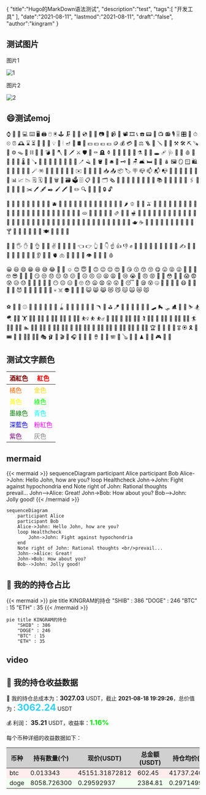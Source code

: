 {
  "title":"Hugo的MarkDown语法测试",
  "description":"test",
  "tags":[
    "开发工具"
  ],
  "date":"2021-08-11",
  "lastmod":"2021-08-11",
  "draft":"false",
  "author":"kingram"
}

## 测试图片



图片1



![1](/img/test/1.jpg)



图片2

![2](/img/test/2.jpg)



## 😄测试emoj

⌚️ 📱 📲 💻 ⌨️ 🖥 🖨 🖱 🖲 🕹 🗜 💽 💾 💿 📀 📼 📷 📸 📹 🎥 📽 🎞 📞 ☎️ 📟 📠 📺 📻 🎙 🎚 🎛 🧭 ⏱ ⏲ ⏰ 🕰 ⌛️ ⏳ 📡 🔋 🔌 💡 🔦 🕯 🪔 🧯 🛢 💸 💵 💴 💶 💷 🪙 💰 💳 💎 ⚖️ 🪜 🧰 🪛 🔧 🔨 ⚒ 🛠 ⛏ 🪚 🔩 ⚙️ 🪤 🧱 ⛓ 🧲 🔫 💣 🧨 🪓 🔪 🗡 ⚔️ 🛡 🚬 ⚰️ 🪦 ⚱️ 🏺 🔮 📿 🧿 💈 ⚗️ 🔭 🔬 🕳 🩹 🩺 💊 💉 🩸 🧬 🦠 🧫 🧪 🌡 🧹 🪠 🧺 🧻 🚽 🚰 🚿 🛁 🛀 🧼 🪥 🪒 🧽 🪣 🧴 🛎 🔑 🗝 🚪 🪑 🛋 🛏 🛌 🧸 🪆 🖼 🪞 🪟 🛍 🛒 🎁 🎈 🎏 🎀 🪄 🪅 🎊 🎉 🎎 🏮 🎐 🧧 ✉️ 📩 📨 📧 💌 📥 📤 📦 🏷 🪧 📪 📫 📬 📭 📮 📯 📜 📃 📄 📑 🧾 📊 📈 📉 🗒 🗓 📆 📅 🗑 📇 🗃 🗳 🗄 📋 📁 📂 🗂 🗞 📰 📓 📔 📒 📕 📗 📘 📙 📚 📖 🔖 🧷 🔗 📎 🖇 📐 📏 🧮 📌 📍 ✂️ 🖊 🖋 ✒️ 🖌 🖍 📝 ✏️ 🔍 🔎 🔏 🔐 🔒 🔓


🍏 🍎 🍐 🍊 🍋 🍌 🍉 🍇 🍓 🫐 🍈 🍒 🍑 🥭 🍍 🥥 🥝 🍅 🍆 🥑 🥦 🥬 🥒 🌶 🫑 🌽 🥕 🫒 🧄 🧅 🥔 🍠 🥐 🥯 🍞 🥖 🥨 🧀 🥚 🍳 🧈 🥞 🧇 🥓 🥩 🍗 🍖 🦴 🌭 🍔 🍟 🍕 🫓 🥪 🥙 🧆 🌮 🌯 🫔 🥗 🥘 🫕 🥫 🍝 🍜 🍲 🍛 🍣 🍱 🥟 🦪 🍤 🍙 🍚 🍘 🍥 🥠 🥮 🍢 🍡 🍧 🍨 🍦 🥧 🧁 🍰 🎂 🍮 🍭 🍬 🍫 🍿 🍩 🍪 🌰 🥜 🍯 🥛 🍼 🫖 ☕️ 🍵 🧃 🥤 🧋 🍶 🍺 🍻 🥂 🍷 🥃 🍸 🍹 🧉 🍾 🧊 🥄 🍴 🍽 🥣 🥡 🥢 🧂

👋 🤚 🖐 ✋ 🖖 👌 🤌 🤏 ✌️ 🤞 🤟 🤘 🤙 👈 👉 👆 🖕 👇 ☝️ 👍 👎 ✊ 👊 🤛 🤜 👏 🙌 👐 🤲 🤝 🙏 ✍️ 💅 🤳 💪 🦾 🦵 🦿 🦶 👣 👂 🦻 👃 🫀 🫁 🧠 🦷 🦴 👀 👁 👅 👄 💋 🩸

😀 😃 😄 😁 😆 😅 😂 🤣 🥲 ☺️ 😊 😇 🙂 🙃 😉 😌 😍 🥰 😘 😗 😙 😚 😋 😛 😝 😜 🤪 🤨 🧐 🤓 😎 🥸 🤩 🥳 😏 😒 😞 😔 😟 😕 🙁 ☹️ 😣 😖 😫 😩 🥺 😢 😭 😤 😠 😡 🤬 🤯 😳 🥵 🥶 😱 😨 😰 😥 😓 🤗 🤔 🤭 🤫 🤥 😶 😐 😑 😬 🙄 😯 😦 😧 😮 😲 🥱 😴 🤤 😪 😵 🤐 🥴 🤢 🤮 🤧 😷 🤒 🤕 🤑 🤠 😈 👿 👹 👺 🤡 💩 👻 💀 ☠️ 👽 👾 🤖 🎃 😺 😸 😹 😻 😼 😽 🙀 😿 😾

⚽️ 🏀 🏈 ⚾️ 🥎 🎾 🏐 🏉 🥏 🎱 🪀 🏓 🏸 🏒 🏑 🥍 🏏 🪃 🥅 ⛳️ 🪁 🏹 🎣 🤿 🥊 🥋 🎽 🛹 🛼 🛷 ⛸ 🥌 🎿 ⛷ 🏂 🪂 🏋️‍♀️ 🏋️ 🏋️‍♂️ 🤼‍♀️ 🤼 🤼‍♂️ 🤸‍♀️ 🤸 🤸‍♂️ ⛹️‍♀️ ⛹️ ⛹️‍♂️ 🤺 🤾‍♀️ 🤾 🤾‍♂️ 🏌️‍♀️ 🏌️ 🏌️‍♂️ 🏇 🧘‍♀️ 🧘 🧘‍♂️ 🏄‍♀️ 🏄 🏄‍♂️ 🏊‍♀️ 🏊 🏊‍♂️ 🤽‍♀️ 🤽 🤽‍♂️ 🚣‍♀️ 🚣 🚣‍♂️ 🧗‍♀️ 🧗 🧗‍♂️ 🚵‍♀️ 🚵 🚵‍♂️ 🚴‍♀️ 🚴 🚴‍♂️ 🏆 🥇 🥈 🥉 🏅 🎖 🏵 🎗 🎫 🎟 🎪 🤹 🤹‍♂️ 🤹‍♀️ 🎭 🩰 🎨 🎬 🎤 🎧 🎼 🎹 🥁 🪘 🎷 🎺 🪗 🎸 🪕 🎻 🎲 ♟ 🎯 🎳 🎮 🎰 🧩



## 测试文字颜色

| <font color=#800000>酒紅色</font> | <font color=#FF0000>紅色</font>   |
| --------------------------------- | --------------------------------- |
| <font color=#FF6600>橘色</font>   | <font color=#FFD700>金色</font>   |
| <font color=#FFFF00>黃色</font>   | <font color=#00FF00>綠色</font>   |
| <font color=#008000>墨綠色</font> | <font color=#00FFFF>青色</font>   |
| <font color=#0000FF>深藍色</font> | <font color=#FF00FF>粉紅色</font> |
| <font color=#800080>紫色</font>   | <font color=#808080>灰色</font>   |

## mermaid
{{< mermaid >}}
sequenceDiagram
	participant Alice
	participant Bob
	Alice->John: Hello John, how are you?
	loop Healthcheck
		John->John: Fight against hypochondria
	end
	Note right of John: Rational thoughts <br/>prevail...
	John-->Alice: Great!
	John->Bob: How about you?
	Bob-->John: Jolly good!
{{< /mermaid >}}

```mermaid
sequenceDiagram
	participant Alice
	participant Bob
	Alice->John: Hello John, how are you?
	loop Healthcheck
		John->John: Fight against hypochondria
	end
	Note right of John: Rational thoughts <br/>prevail...
	John-->Alice: Great!
	John->Bob: How about you?
	Bob-->John: Jolly good!
```

## 🎨 我的的持仓占比

{{< mermaid >}}
pie title KINGRAM的持仓
    "SHIB" : 386
    "DOGE" : 246
    "BTC" : 15
	"ETH" : 35
{{< /mermaid >}}

```mermaid
pie title KINGRAM的持仓
    "SHIB" : 386
    "DOGE" : 246
    "BTC" : 15
	"ETH" : 35
```

## video

## 🎯 我的持仓收益数据

💸 我的持仓总成本为：<font size=3 >**3027.03**</font> USDT，截止 **2021-08-18 19:29:26**，总价值为：<font color=#31d2f7 size=5 >**3062.24**</font> USDT

💰 利润： <font size=3 >**35.21**</font> USDT，收益率：<font color="#00EC00" size=4 >**1.16%**</font>

每个币种详细的收益数据如下：

<table>
<thead><tr bgcolor="#d0d0d0" ><th>币种</th><th>持有数量(个)</th><th>现价(USDT)</th><th>总金额(USDT)</</th><th>持仓均价(USDT)</</th><th>成本(USDT)</</th><th>利润(USDT)</</th><th>收益率</th></tr></thead>
<tbody>
<tr >
<td bgcolor="#FFECEC">btc</td>
<td bgcolor="#FFECEC">0.013343</td>
<td bgcolor="#FFECEC">45151.31872812</td>
<td bgcolor="#FFECEC">602.45</td>
<td bgcolor="#FFECEC">41737.24050064</td>
<td bgcolor="#FFECEC">556.90</td>
<td bgcolor="#FFECEC">45.55</td>
<td bgcolor="#FFECEC"><font color="#FF0000" size=3 ><strong>-8.18%</strong></font></td>
</tr>
<tr >
<td bgcolor="#F0FFF0">doge</td>
<td bgcolor="#F0FFF0">8058.726300</td>
<td bgcolor="#F0FFF0">0.29592937</td>
<td bgcolor="#F0FFF0">2384.81</td>
<td bgcolor="#F0FFF0">0.29714994</td>
<td bgcolor="#F0FFF0">2394.65</td>
<td bgcolor="#F0FFF0">-9.84</td>
<td bgcolor="#F0FFF0"><font color="#00EC00" size=3 ><strong>-0.41%</strong></font></td>
</tr>
</tbody>
</table>
